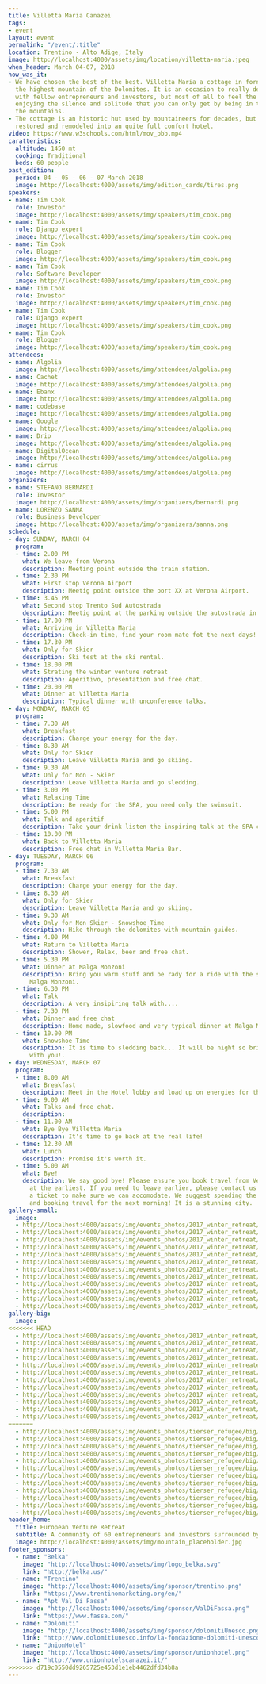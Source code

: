 ```yaml
---
title: Villetta Maria Canazei
tags:
- event
layout: event
permalink: "/event/:title"
location: Trentino - Alto Adige, Italy
image: http://localhost:4000/assets/img/location/villetta-maria.jpeg
when_header: March 04-07, 2018
how_was_it:
- We have chosen the best of the best. Villetta Maria a cottage in fornt of the Marmolada
  the highest mountain of the Dolomites. It is an occasion to really deeply connect
  with fellow entrepreneurs and investors, but most of all to feel the pull of nature,
  enjoying the silence and solitude that you can only get by being in the middle of
  the mountains.
- The cottage is an historic hut used by mountaineers for decades, but has been completely
  restored and remodeled into an quite full confort hotel.
video: https://www.w3schools.com/html/mov_bbb.mp4
caratteristics:
  altitude: 1450 mt
  cooking: Traditional
  beds: 60 people
past_edition:
  period: 04 - 05 - 06 - 07 March 2018
  image: http://localhost:4000/assets/img/edition_cards/tires.png
speakers:
- name: Tim Cook
  role: Investor
  image: http://localhost:4000/assets/img/speakers/tim_cook.png
- name: Tim Cook
  role: Django expert
  image: http://localhost:4000/assets/img/speakers/tim_cook.png
- name: Tim Cook
  role: Blogger
  image: http://localhost:4000/assets/img/speakers/tim_cook.png
- name: Tim Cook
  role: Software Developer
  image: http://localhost:4000/assets/img/speakers/tim_cook.png
- name: Tim Cook
  role: Investor
  image: http://localhost:4000/assets/img/speakers/tim_cook.png
- name: Tim Cook
  role: Django expert
  image: http://localhost:4000/assets/img/speakers/tim_cook.png
- name: Tim Cook
  role: Blogger
  image: http://localhost:4000/assets/img/speakers/tim_cook.png
attendees:
- name: Algolia
  image: http://localhost:4000/assets/img/attendees/algolia.png
- name: Cachet
  image: http://localhost:4000/assets/img/attendees/algolia.png
- name: Ebanx
  image: http://localhost:4000/assets/img/attendees/algolia.png
- name: codebase
  image: http://localhost:4000/assets/img/attendees/algolia.png
- name: Google
  image: http://localhost:4000/assets/img/attendees/algolia.png
- name: Drip
  image: http://localhost:4000/assets/img/attendees/algolia.png
- name: DigitalOcean
  image: http://localhost:4000/assets/img/attendees/algolia.png
- name: cirrus
  image: http://localhost:4000/assets/img/attendees/algolia.png
organizers:
- name: STEFANO BERNARDI
  role: Investor
  image: http://localhost:4000/assets/img/organizers/bernardi.png
- name: LORENZO SANNA
  role: Business Developer
  image: http://localhost:4000/assets/img/organizers/sanna.png
schedule:
- day: SUNDAY, MARCH 04
  program:
  - time: 2.00 PM
    what: We leave from Verona
    description: Meeting point outside the train station.
  - time: 2.30 PM
    what: First stop Verona Airport
    description: Meetig point outside the port XX at Verona Airport.
  - time: 3.45 PM
    what: Second stop Trento Sud Autostrada
    description: Meetig point at the parking outside the autostrada in Trento Sud.
  - time: 17.00 PM
    what: Arriving in Villetta Maria
    description: Check-in time, find your room mate fot the next days!
  - time: 17.30 PM
    what: Only for Skier
    description: Ski test at the ski rental.
  - time: 18.00 PM
    what: Strating the winter venture retreat
    description: Aperitivo, presentation and free chat.
  - time: 20.00 PM
    what: Dinner at Villetta Maria
    description: Typical dinner with unconference talks.
- day: MONDAY, MARCH 05
  program:
  - time: 7.30 AM
    what: Breakfast
    description: Charge your energy for the day.
  - time: 8.30 AM
    what: Only for Skier
    description: Leave Villetta Maria and go skiing.
  - time: 9.30 AM
    what: Only for Non - Skier
    description: Leave Villetta Maria and go sledding.
  - time: 3.00 PM
    what: Relaxing Time
    description: Be ready for the SPA, you need only the swimsuit.
  - time: 5.00 PM
    what: Talk and aperitif
    description: Take your drink listen the inspiring talk at the SPA center.
  - time: 10.00 PM
    what: Back to Villetta Maria
    description: Free chat in Villetta Maria Bar.
- day: TUESDAY, MARCH 06
  program:
  - time: 7.30 AM
    what: Breakfast
    description: Charge your energy for the day.
  - time: 8.30 AM
    what: Only for Skier
    description: Leave Villetta Maria and go skiing.
  - time: 9.30 AM
    what: Only for Non Skier - Snowshoe Time
    description: Hike through the dolomites with mountain guides.
  - time: 4.00 PM
    what: Return to Villetta Maria
    description: Shower, Relax, beer and free chat.
  - time: 5.30 PM
    what: Dinner at Malga Monzoni
    description: Bring you warm stuff and be rady for a ride with the snowmobile to
      Malga Monzoni.
  - time: 6.30 PM
    what: Talk
    description: A very insipiring talk with....
  - time: 7.30 PM
    what: Dinner and free chat
    description: Home made, slowfood and very typical dinner at Malga Monzioni.
  - time: 10.00 PM
    what: Snowshoe Time
    description: It is time to sledding back... It will be night so bring a light
      with you!.
- day: WEDNESDAY, MARCH 07
  program:
  - time: 8.00 AM
    what: Breakfast
    description: Meet in the Hotel lobby and load up on energies for the day.
  - time: 9.00 AM
    what: Talks and free chat.
    description: 
  - time: 11.00 AM
    what: Bye Bye Villetta Maria
    description: It's time to go back at the real life!
  - time: 12.30 AM
    what: Lunch
    description: Promise it's worth it.
  - time: 5.00 AM
    what: Bye!
    description: We say good bye! Please ensure you book travel from Verona at 5:30pm
      at the earliest. If you need to leave earlier, please contact us before purchasing
      a ticket to make sure we can accomodate. We suggest spending the night in Verona
      and booking travel for the next morning! It is a stunning city.
gallery-small:
  image:
  - http://localhost:4000/assets/img/events_photos/2017_winter_retreat/01.jpg
  - http://localhost:4000/assets/img/events_photos/2017_winter_retreat/02.jpg
  - http://localhost:4000/assets/img/events_photos/2017_winter_retreat/03.jpg
  - http://localhost:4000/assets/img/events_photos/2017_winter_retreat/04.jpg
  - http://localhost:4000/assets/img/events_photos/2017_winter_retreat/05.jpg
  - http://localhost:4000/assets/img/events_photos/2017_winter_retreat/06.jpg
  - http://localhost:4000/assets/img/events_photos/2017_winter_retreat/07.jpg
  - http://localhost:4000/assets/img/events_photos/2017_winter_retreat/08.jpg
  - http://localhost:4000/assets/img/events_photos/2017_winter_retreat/09.jpg
  - http://localhost:4000/assets/img/events_photos/2017_winter_retreat/10.jpg
  - http://localhost:4000/assets/img/events_photos/2017_winter_retreat/11.jpg
  - http://localhost:4000/assets/img/events_photos/2017_winter_retreat/12.jpg
gallery-big:
  image:
<<<<<<< HEAD
  - http://localhost:4000/assets/img/events_photos/2017_winter_retreat/big/01.jpg
  - http://localhost:4000/assets/img/events_photos/2017_winter_retreat/big/02.jpg
  - http://localhost:4000/assets/img/events_photos/2017_winter_retreat/big/03.jpg
  - http://localhost:4000/assets/img/events_photos/2017_winter_retreat/big/04.jpg
  - http://localhost:4000/assets/img/events_photos/2017_winter_retreate/big/05.jpg
  - http://localhost:4000/assets/img/events_photos/2017_winter_retreat/big/06.jpg
  - http://localhost:4000/assets/img/events_photos/2017_winter_retreat/big/07.jpg
  - http://localhost:4000/assets/img/events_photos/2017_winter_retreat/big/08.jpg
  - http://localhost:4000/assets/img/events_photos/2017_winter_retreat/big/09.jpg
  - http://localhost:4000/assets/img/events_photos/2017_winter_retreat/big/10.jpg
  - http://localhost:4000/assets/img/events_photos/2017_winter_retreat/big/11.jpg
  - http://localhost:4000/assets/img/events_photos/2017_winter_retreat/big/12.jpg
=======
  - http://localhost:4000/assets/img/events_photos/tierser_refugee/big/1.jpg
  - http://localhost:4000/assets/img/events_photos/tierser_refugee/big/2.jpg
  - http://localhost:4000/assets/img/events_photos/tierser_refugee/big/3.jpg
  - http://localhost:4000/assets/img/events_photos/tierser_refugee/big/5.jpg
  - http://localhost:4000/assets/img/events_photos/tierser_refugee/big/4.jpg
  - http://localhost:4000/assets/img/events_photos/tierser_refugee/big/5.jpg
  - http://localhost:4000/assets/img/events_photos/tierser_refugee/big/6.jpg
  - http://localhost:4000/assets/img/events_photos/tierser_refugee/big/7.jpg
  - http://localhost:4000/assets/img/events_photos/tierser_refugee/big/9.jpg
  - http://localhost:4000/assets/img/events_photos/tierser_refugee/big/8.jpg
  - http://localhost:4000/assets/img/events_photos/tierser_refugee/big/9.jpg
  - http://localhost:4000/assets/img/events_photos/tierser_refugee/big/10.jpg
header_home: 
  title: European Venture Retreat
  subtitle: A community of 60 entrepreneurs and investors surrounded by the Dolomites
  image: http://localhost:4000/assets/img/mountain_placeholder.jpg
footer_sponsors:
  - name: "Belka"
    image: "http://localhost:4000/assets/img/logo_belka.svg"
    link: "http://belka.us/"
  - name: "Trentino"
    image: "http://localhost:4000/assets/img/sponsor/trentino.png"
    link: "https://www.trentinomarketing.org/en/"
  - name: "Apt Val Di Fassa"
    image: "http://localhost:4000/assets/img/sponsor/ValDiFassa.png"
    link: "https://www.fassa.com/"
  - name: "Dolomiti"
    image: "http://localhost:4000/assets/img/sponsor/dolomitiUnesco.png"
    link: "http://www.dolomitiunesco.info/la-fondazione-dolomiti-unesco/?lang=en"
  - name: "UnionHotel"
    image: "http://localhost:4000/assets/img/sponsor/unionhotel.png"
    link: "http://www.unionhotelscanazei.it/"
>>>>>>> d719c0550dd9265725e453d1e1eb4462dfd34b8a
---
```

